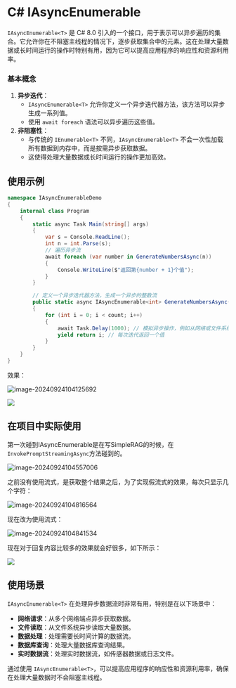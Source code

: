 # C# IAsyncEnumerable<T>

`IAsyncEnumerable<T>` 是 C# 8.0 引入的一个接口，用于表示可以异步遍历的集合。它允许你在不阻塞主线程的情况下，逐步获取集合中的元素。这在处理大量数据或长时间运行的操作时特别有用，因为它可以提高应用程序的响应性和资源利用率。

### 基本概念

1. **异步迭代**：
   - `IAsyncEnumerable<T>` 允许你定义一个异步迭代器方法，该方法可以异步生成一系列值。
   - 使用 `await foreach` 语法可以异步遍历这些值。
2. **非阻塞性**：
   - 与传统的 `IEnumerable<T>` 不同，`IAsyncEnumerable<T>` 不会一次性加载所有数据到内存中，而是按需异步获取数据。
   - 这使得处理大量数据或长时间运行的操作更加高效。

## 使用示例

```csharp
namespace IAsyncEnumerableDemo
{
    internal class Program
    {
        static async Task Main(string[] args)
        {
            var s = Console.ReadLine();
            int n = int.Parse(s);
            // 遍历异步流
            await foreach (var number in GenerateNumbersAsync(n))
            {
                Console.WriteLine($"返回第{number + 1}个值"); 
            }
        }

        // 定义一个异步迭代器方法，生成一个异步的整数流
        public static async IAsyncEnumerable<int> GenerateNumbersAsync(int count)
        {
            for (int i = 0; i < count; i++)
            {
                await Task.Delay(1000); // 模拟异步操作，例如从网络或文件系统读取数据
                yield return i; // 每次迭代返回一个值
            }
        }
    }
}
```

效果：

![image-20240924104125692](https://mingupupup.oss-cn-wuhan-lr.aliyuncs.com/imgs/image-20240924104125692.png)

![](https://mingupupup.oss-cn-wuhan-lr.aliyuncs.com/imgs/IAsyncEnumerableDemo%E6%95%88%E6%9E%9C.gif)

## 在项目中实际使用

第一次碰到IAsyncEnumerable<T>是在写SimpleRAG的时候，在`InvokePromptStreamingAsync`方法碰到的。

![image-20240924104557006](https://mingupupup.oss-cn-wuhan-lr.aliyuncs.com/imgs/image-20240924104557006.png)

之前没有使用流式，是获取整个结果之后，为了实现假流式的效果，每次只显示几个字符：

![image-20240924104816564](https://mingupupup.oss-cn-wuhan-lr.aliyuncs.com/imgs/image-20240924104816564.png)

现在改为使用流式：

![image-20240924104841534](https://mingupupup.oss-cn-wuhan-lr.aliyuncs.com/imgs/image-20240924104841534.png)

现在对于回复内容比较多的效果就会好很多，如下所示：

![](https://mingupupup.oss-cn-wuhan-lr.aliyuncs.com/imgs/SimpleRAG%E6%94%B9%E4%B8%BA%E6%B5%81%E5%BC%8F.gif)

## 使用场景

`IAsyncEnumerable<T>` 在处理异步数据流时非常有用，特别是在以下场景中：

- **网络请求**：从多个网络端点异步获取数据。
- **文件读取**：从文件系统异步读取大量数据。
- **数据处理**：处理需要长时间计算的数据流。
- **数据库查询**：处理大量数据库查询结果。
- **实时数据流**：处理实时数据流，如传感器数据或日志文件。

通过使用 `IAsyncEnumerable<T>`，可以提高应用程序的响应性和资源利用率，确保在处理大量数据时不会阻塞主线程。